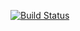 [![Build Status][travis-image]][travis-url]



[travis-image]: https://img.shields.io/travis/cesine/nightwatch-component-a.svg
[travis-url]: https://travis-ci.org/cesine/nightwatch-component-a
